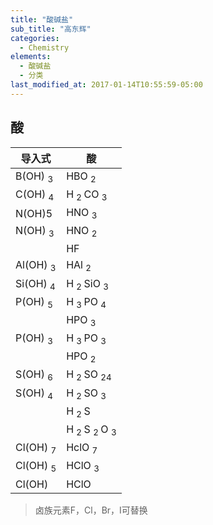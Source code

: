 ```yaml
---
title: "酸碱盐"
sub_title: "高东辉"
categories:
  - Chemistry
elements:
  - 酸碱盐
  - 分类
last_modified_at: 2017-01-14T10:55:59-05:00
---
```

## 酸
|导入式|酸|
|---|---|
|B(OH) <sub> 3 </sub>|HBO  <sub> 2 </sub> |
|C(OH) <sub> 4 </sub>|H <sub> 2 </sub> CO  <sub> 3 </sub>|
|N(OH)5|HNO <sub> 3 </sub>|
|N(OH) <sub> 3 </sub>|HNO <sub> 2 </sub>|
||HF|
|Al(OH) <sub> 3 </sub>|HAl <sub> 2 </sub>|
|Si(OH) <sub> 4 </sub>|H <sub> 2 </sub> SiO <sub> 3 </sub>|
|P(OH) <sub> 5 </sub>|H <sub> 3 </sub>PO <sub> 4 </sub>|
||HPO <sub> 3 </sub>|
|P(OH) <sub> 3 </sub>|H <sub> 3 </sub> PO <sub> 3 </sub>|
||HPO <sub> 2 </sub>|
|S(OH) <sub> 6 </sub>|H <sub> 2 </sub> SO <sub> 24 </sub>|
|S(OH) <sub> 4 </sub>|H <sub> 2 </sub> SO <sub> 3 </sub>|
||H <sub> 2 </sub> S|
||H <sub> 2 </sub> S <sub> 2 </sub> O <sub> 3 </sub>|
|Cl(OH) <sub> 7 </sub>|HclO <sub> 7 </sub>|
|Cl(OH) <sub> 5 </sub>|HClO <sub> 3 </sub>|
|Cl(OH)|HClO|
>卤族元素F，Cl，Br，I可替换
